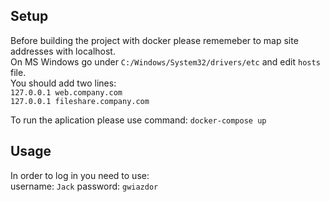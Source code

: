 ## Setup
Before building the project with docker please rememeber to map site addresses with localhost.  
On MS Windows go under `C:/Windows/System32/drivers/etc` and edit `hosts` file.  
You should add two lines:  
`127.0.0.1 web.company.com`  
`127.0.0.1 fileshare.company.com`  

To run the aplication please use command:
`docker-compose up`

## Usage
In order to log in you need to use:  
username: `Jack` password: `gwiazdor`
